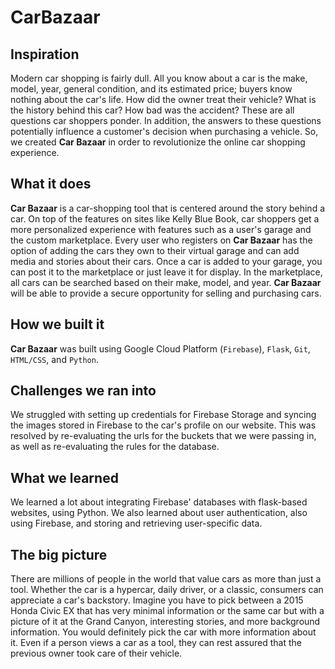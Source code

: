 # CarBazaar

## Inspiration
Modern car shopping is fairly dull. All you know about a car is the make, model, year, general condition, and its estimated price; buyers know nothing about the car's life. How did the owner treat their vehicle? What is the history behind this car? How bad was the accident? These are all questions car shoppers ponder. In addition, the answers to these questions potentially influence a customer's decision when purchasing a vehicle. So, we created **Car Bazaar** in order to revolutionize the online car shopping experience.
## What it does
**Car Bazaar** is a car-shopping tool that is centered around the story behind a car. On top of the features on sites like Kelly Blue Book, car shoppers get a more personalized experience with features such as a user's garage and the custom marketplace. Every user who registers on **Car Bazaar** has the option of adding the cars they own to their virtual garage and can add media and stories about their cars. Once a car is added to your garage, you can post it to the marketplace or just leave it for display. In the marketplace, all cars can be searched based on their make, model, and year. **Car Bazaar** will be able to provide a secure opportunity for selling and purchasing cars.
## How we built it
**Car Bazaar** was built using Google Cloud Platform (`Firebase`), `Flask`, `Git`, `HTML/CSS`, and `Python`.
## Challenges we ran into
We struggled with setting up credentials for Firebase Storage and syncing the images stored in Firebase to the car's profile on our website. This was resolved by re-evaluating the urls for the buckets that we were passing in, as well as re-evaluating the rules for the database.
## What we learned
We learned a lot about integrating Firebase' databases with flask-based websites, using Python. We also learned about user authentication, also using Firebase, and storing and retrieving user-specific data.
## The big picture
There are millions of people in the world that value cars as more than just a tool. Whether the car is a hypercar, daily driver, or a classic, consumers can appreciate a car's backstory. Imagine you have to pick between a 2015 Honda Civic EX that has very minimal information or the same car but with a picture of it at the Grand Canyon, interesting stories, and more background information. You would definitely pick the car with more information about it. Even if a person views a car as a tool, they can rest assured that the previous owner took care of their vehicle. 
